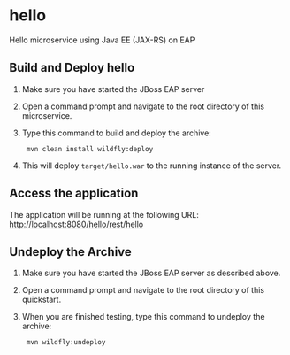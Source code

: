 # hello
Hello microservice using Java EE (JAX-RS) on EAP

Build and Deploy hello
-------------------------

1. Make sure you have started the JBoss EAP server
2. Open a command prompt and navigate to the root directory of this microservice.
3. Type this command to build and deploy the archive:

        mvn clean install wildfly:deploy

4. This will deploy `target/hello.war` to the running instance of the server.

Access the application
----------------------

The application will be running at the following URL: <http://localhost:8080/hello/rest/hello>

Undeploy the Archive
--------------------

1. Make sure you have started the JBoss EAP server as described above.
2. Open a command prompt and navigate to the root directory of this quickstart.
3. When you are finished testing, type this command to undeploy the archive:

        mvn wildfly:undeploy
